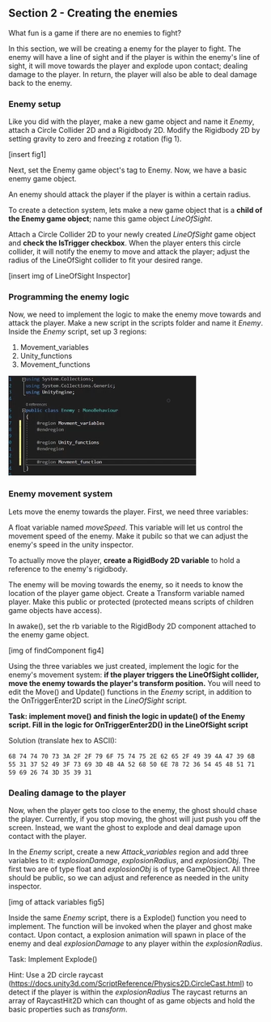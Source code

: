 ## Section 2 - Creating the enemies

What fun is a game if there are no enemies to fight?

In this section, we will be creating a enemy for the player to fight. The enemy will have a line of sight and if the player is within the enemy's line of sight, it will move towards the player and explode upon contact; dealing damage to the player. In return, the player will also be able to deal damage back to the enemy. 

### Enemy setup
Like you did with the player, make a new game object and name it *Enemy*, attach a Circle Collider 2D and a Rigidbody 2D. 
Modify the Rigidbody 2D by setting gravity to zero and freezing z rotation (fig 1).

[insert fig1]

Next, set the Enemy game object's tag to Enemy.
Now, we have a basic enemy game object. 

An enemy should attack the player if the player is within a certain radius. 

To create a detection system, lets make a new game object that is a **child of the Enemy game object**; name this game object *LineOfSight*. 

Attach a Circle Collider 2D to your newly created *LineOfSight* game object and **check the IsTrigger checkbox**. When the player enters this circle collider, it will notify the enemy to move and attack the player; adjust the radius of the LineOfSight collider to fit your desired range.

[insert img of LineOfSight Inspector]

### Programming the enemy logic

Now, we need to implement the logic to make the enemy move towards and attack the player. 
Make a new script in the scripts folder and name it *Enemy*. Inside the *Enemy* script, set up 3 regions:

1. Movement_variables
2. Unity_functions
3. Movement_functions


![](./images/fig3.png)

### Enemy movement system

Lets move the enemy towards the player. First, we need three variables:

A float variable named *moveSpeed*. This variable will let us control the movement speed of the enemy. Make it pubilc so that we can adjust the enemy's speed in the unity inspector. 

To actually move the player, **create a RigidBody 2D variable** to hold a reference to the enemy's rigidbody.

The enemy will be moving towards the enemy, so it needs to know the location of the player game object. Create a Transform variable named player. Make this public or protected (protected means scripts of children game objects have access).

In awake(), set the rb variable to the RigidBody 2D component attached to the enemy game object.

[img of findComponent fig4]

Using the three variables we just created, implement the logic for the enemy's movement system: **if the player triggers the LineOfSight collider, move the enemy towards the player's transform position.** You will need to edit the Move() and Update() functions in the *Enemy* script, in addition to the OnTriggerEnter2D script in the *LineOfSight* script. 

**Task: implement move() and finish the logic in update() of the Enemy script. Fill in the logic for OnTriggerEnter2D() in the LineOfSight script**

Solution (translate hex to ASCII): 

```
68 74 74 70 73 3A 2F 2F 79 6F 75 74 75 2E 62 65 2F 49 39 4A 47 39 6B 55 31 37 52 49 3F 73 69 3D 4B 4A 52 68 50 6E 78 72 36 54 45 48 51 71 59 69 26 74 3D 35 39 31
```

### Dealing damage to the player 

Now, when the player gets too close to the enemy, the ghost should chase the player. Currently, if you stop moving, the ghost will just push you off the screen. Instead, we want the ghost to explode and deal damage upon contact with the player.

In the *Enemy* script, create a new *Attack_variables* region and add three variables to it: *explosionDamage*, *explosionRadius*, and *explosionObj*. The first two are of type float and *explosionObj* is of type GameObject. All three should be public, so we can adjust and reference as needed in the unity inspector. 

[img of attack variables fig5]

Inside the same *Enemy* script, there is a Explode() function you need to implement. The function will be invoked when the player and ghost make contact. Upon contact, a explosion animation will spawn in place of the enemy and deal *explosionDamage* to any player within the *explosionRadius*. 

Task: Implement Explode()

Hint: Use a 2D circle raycast (https://docs.unity3d.com/ScriptReference/Physics2D.CircleCast.html) to detect if the player is within the *explosionRadius*
The raycast returns an array of RaycastHit2D which can thought of as game objects and hold the basic properties such as *transform*.
